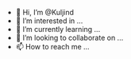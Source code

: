 - 👋 Hi, I’m @Kuljind
- 👀 I’m interested in ...
- 🌱 I’m currently learning ...
- 💞️ I’m looking to collaborate on ...
- 📫 How to reach me ...

<!---
Kuljind/Kuljind is a ✨ special ✨ repository because its `README.md` (this file) appears on your GitHub profile.
You can click the Preview link to take a look at your changes.
--->
